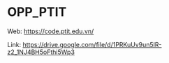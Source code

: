# OPP_PTIT

Web: https://code.ptit.edu.vn/

Link: https://drive.google.com/file/d/1PRKuUv9un5lR-z2_1NJ4BH5oFthi5Wp3
